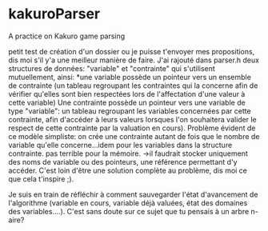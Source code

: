 # kakuroParser
A practice on Kakuro game parsing

petit test de création d'un dossier ou je puisse t'envoyer mes propositions, dis moi s'il y'a une meilleur manière de faire.
J'ai rajouté dans parser.h deux structures de données: "variable" et "contrainte" qui s'utilisent mutuellement, ainsi:
*une variable possède un pointeur vers un ensemble de contrainte (un tableau regroupant les contraintes qui la concerne afin de 
vérifier qu'elles sont bien respectées lors de l'affectation d'une valeur à cette variable)
Une contrainte possède un pointeur vers une variable de type "variable": un tableau regroupant les variables concernées par cette
contrainte, afin d'accéder à leurs valeurs lorsques l'on souhaitera valider le respect de cette contrainte par la valuation en
cours).
Problème évident de ce modèle simpliste:  on crée une contrainte autant de fois que le nombre de variable qu'elle concerne...idem pour les variables dans la structure contrainte. pas terrible pour la mémoire.
->il faudrait stocker uniquement des noms de variable ou des pointeurs, une référence permettant d'y accéder.
C'est loin d'être une solution complète au problème, dis moi ce que cela t'inspire ;).

Je suis en train de réfléchir à comment sauvegarder l'état d'avancement de l'algorithme (variable en cours, variable déjà valuées, état des domaines des variables....). C'est sans doute sur ce sujet que tu pensais à un arbre n-aire? 
